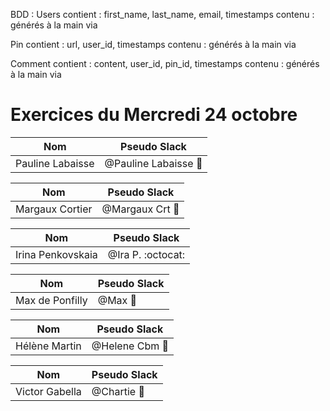 BDD :
Users
contient : first_name, last_name, email, timestamps contenu : générés à la main via

Pin
contient : url, user_id, timestamps contenu : générés à la main via

Comment
contient : content, user_id, pin_id, timestamps contenu : générés à la main via

# Exercices du Mercredi 24 octobre 

Nom | Pseudo Slack
------------ | -------------
Pauline Labaisse | @Pauline Labaisse :baby_chick:

Nom | Pseudo Slack
------------ | -------------
Margaux Cortier | @Margaux Crt :penguin:

Nom | Pseudo Slack
------------ | -------------
Irina Penkovskaia | @Ira P. :octocat:

Nom | Pseudo Slack
------------ | -------------
Max de Ponfilly | @Max :tiger:

Nom | Pseudo Slack
------------ | -------------
Hélène Martin | @Helene Cbm :panda_face:

Nom | Pseudo Slack
------------ | -------------
Victor Gabella | @Chartie :bear:
